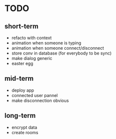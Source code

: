 # TODO

## short-term

- refacto with context
- animation when someone is typing
- animation when someone connect/disconnect
- store conv in database (for everybody to be sync)
- make dialog generic
- easter egg

## mid-term

- deploy app
- connected user pannel
- make disconnection obvious

## long-term

- encrypt data
- create rooms
